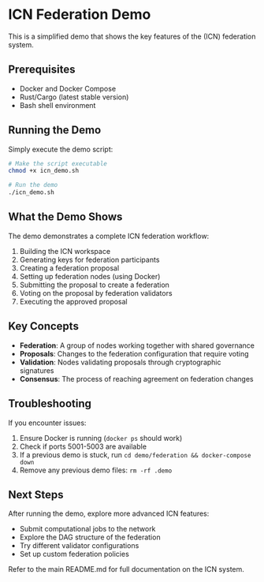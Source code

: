 # ICN Federation Demo

This is a simplified demo that shows the key features of the (ICN) federation system.

## Prerequisites

- Docker and Docker Compose
- Rust/Cargo (latest stable version)
- Bash shell environment

## Running the Demo

Simply execute the demo script:

```bash
# Make the script executable
chmod +x icn_demo.sh

# Run the demo
./icn_demo.sh
```

## What the Demo Shows

The demo demonstrates a complete ICN federation workflow:

1. Building the ICN workspace
2. Generating keys for federation participants
3. Creating a federation proposal
4. Setting up federation nodes (using Docker)
5. Submitting the proposal to create a federation
6. Voting on the proposal by federation validators
7. Executing the approved proposal

## Key Concepts

- **Federation**: A group of nodes working together with shared governance
- **Proposals**: Changes to the federation configuration that require voting
- **Validation**: Nodes validating proposals through cryptographic signatures
- **Consensus**: The process of reaching agreement on federation changes

## Troubleshooting

If you encounter issues:

1. Ensure Docker is running (`docker ps` should work)
2. Check if ports 5001-5003 are available
3. If a previous demo is stuck, run `cd demo/federation && docker-compose down`
4. Remove any previous demo files: `rm -rf .demo`

## Next Steps

After running the demo, explore more advanced ICN features:

- Submit computational jobs to the network
- Explore the DAG structure of the federation
- Try different validator configurations
- Set up custom federation policies

Refer to the main README.md for full documentation on the ICN system. 